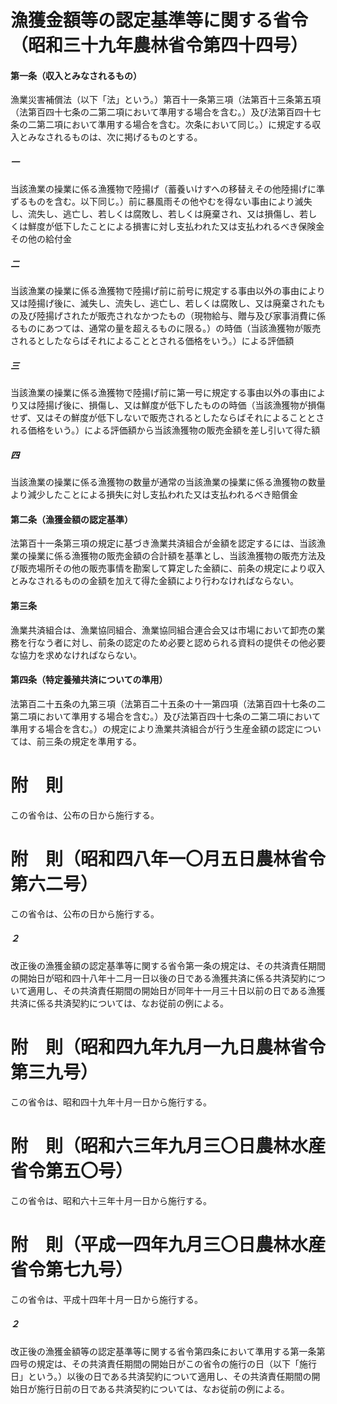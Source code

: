 # 漁獲金額等の認定基準等に関する省令（昭和三十九年農林省令第四十四号）
#### 第一条（収入とみなされるもの）
漁業災害補償法（以下「法」という。）第百十一条第三項（法第百十三条第五項（法第百四十七条の二第二項において準用する場合を含む。）及び法第百四十七条の二第二項において準用する場合を含む。次条において同じ。）に規定する収入とみなされるものは、次に掲げるものとする。
##### 一
当該漁業の操業に係る漁獲物で陸揚げ（蓄養いけすへの移替えその他陸揚げに準ずるものを含む。以下同じ。）前に暴風雨その他やむを得ない事由により滅失し、流失し、逃亡し、若しくは腐敗し、若しくは廃棄され、又は損傷し、若しくは鮮度が低下したことによる損害に対し支払われた又は支払われるべき保険金その他の給付金
##### 二
当該漁業の操業に係る漁獲物で陸揚げ前に前号に規定する事由以外の事由により又は陸揚げ後に、滅失し、流失し、逃亡し、若しくは腐敗し、又は廃棄されたもの及び陸揚げされたが販売されなかつたもの（現物給与、贈与及び家事消費に係るものにあつては、通常の量を超えるものに限る。）の時価（当該漁獲物が販売されるとしたならばそれによることとされる価格をいう。）による評価額
##### 三
当該漁業の操業に係る漁獲物で陸揚げ前に第一号に規定する事由以外の事由により又は陸揚げ後に、損傷し、又は鮮度が低下したものの時価（当該漁獲物が損傷せず、又はその鮮度が低下しないで販売されるとしたならばそれによることとされる価格をいう。）による評価額から当該漁獲物の販売金額を差し引いて得た額
##### 四
当該漁業の操業に係る漁獲物の数量が通常の当該漁業の操業に係る漁獲物の数量より減少したことによる損失に対し支払われた又は支払われるべき賠償金
#### 第二条（漁獲金額の認定基準）
法第百十一条第三項の規定に基づき漁業共済組合が金額を認定するには、当該漁業の操業に係る漁獲物の販売金額の合計額を基準とし、当該漁獲物の販売方法及び販売場所その他の販売事情を勘案して算定した金額に、前条の規定により収入とみなされるものの金額を加えて得た金額により行わなければならない。
#### 第三条
漁業共済組合は、漁業協同組合、漁業協同組合連合会又は市場において卸売の業務を行なう者に対し、前条の認定のため必要と認められる資料の提供その他必要な協力を求めなければならない。
#### 第四条（特定養殖共済についての準用）
法第百二十五条の九第三項（法第百二十五条の十一第四項（法第百四十七条の二第二項において準用する場合を含む。）及び法第百四十七条の二第二項において準用する場合を含む。）の規定により漁業共済組合が行う生産金額の認定については、前三条の規定を準用する。
# 附　則
この省令は、公布の日から施行する。
# 附　則（昭和四八年一〇月五日農林省令第六二号）
この省令は、公布の日から施行する。
##### ２
改正後の漁獲金額の認定基準等に関する省令第一条の規定は、その共済責任期間の開始日が昭和四十八年十二月一日以後の日である漁獲共済に係る共済契約について適用し、その共済責任期間の開始日が同年十一月三十日以前の日である漁獲共済に係る共済契約については、なお従前の例による。
# 附　則（昭和四九年九月一九日農林省令第三九号）
この省令は、昭和四十九年十月一日から施行する。
# 附　則（昭和六三年九月三〇日農林水産省令第五〇号）
この省令は、昭和六十三年十月一日から施行する。
# 附　則（平成一四年九月三〇日農林水産省令第七九号）
この省令は、平成十四年十月一日から施行する。
##### ２
改正後の漁獲金額等の認定基準等に関する省令第四条において準用する第一条第四号の規定は、その共済責任期間の開始日がこの省令の施行の日（以下「施行日」という。）以後の日である共済契約について適用し、その共済責任期間の開始日が施行日前の日である共済契約については、なお従前の例による。

